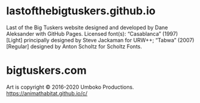 # lastofthebigtuskers.github.io
Last of the Big Tuskers website designed and developed by Dane Aleksander with GitHub Pages. Licensed font(s): “Casablanca” (1997) [Light] principally designed by Steve Jackaman for URW++; “Tabwa” (2007) [Regular] designed by Anton Scholtz for Scholtz Fonts.

# bigtuskers.com
Art is copyright © 2016-2020 Umboko Productions. https://animathabitat.github.io/c/
